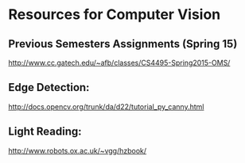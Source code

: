 # Resources for Computer Vision

## Previous Semesters Assignments (Spring 15)
http://www.cc.gatech.edu/~afb/classes/CS4495-Spring2015-OMS/


## Edge Detection:
http://docs.opencv.org/trunk/da/d22/tutorial_py_canny.html


## Light Reading:

http://www.robots.ox.ac.uk/~vgg/hzbook/
